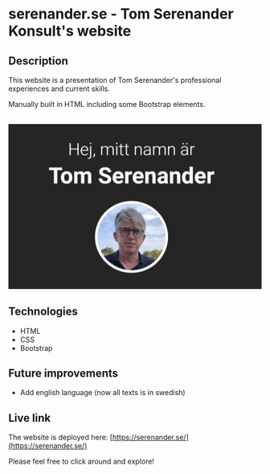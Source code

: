 # serenander.se - Tom Serenander Konsult's website

## Description
This website is a presentation of Tom Serenander's professional experiences and current skills.

Manually built in HTML including some Bootstrap elements.

<br/>
<img src="img/readme-screenshot.png" alt="Screenshot of website." width="600px"/>

## Technologies
- HTML
- CSS
- Bootstrap

## Future improvements
- Add english language (now all texts is in swedish)

## Live link
The website is deployed here:
[https://serenander.se/](https://serenander.se/)

Please feel free to click around and explore!

